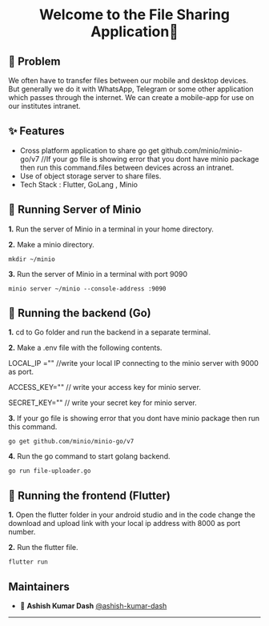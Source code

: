 <h1 align="center">Welcome to the File Sharing Application👋</h1>


## 🤔 Problem
We often have to transfer files between our mobile and desktop devices. But generally we do it with WhatsApp, Telegram or some other application which passes through the internet. We can create a mobile-app for use on our institutes intranet.

## ✨ Features
- Cross platform application to share go get github.com/minio/minio-go/v7 //If your go file is showing error that you dont have minio package then run this command.files between devices across an intranet. 
- Use of object storage server to share files.
- Tech Stack : Flutter, GoLang , Minio

## 📄 Running Server of Minio

**1.** Run the server of Minio in a terminal in your home directory.

**2.** Make a minio directory.
```
mkdir ~/minio
```

**3.** Run the server of Minio in a terminal with port 9090
```
minio server ~/minio --console-address :9090
```
## 📄 Running the backend (Go)


**1.** cd to Go folder and run the backend in a separate terminal.


**2.** Make a .env file with the following contents.

LOCAL_IP ="" //write your local IP connecting to the minio server with 9000 as port.
 
ACCESS_KEY="" // write your access key for minio server.

SECRET_KEY="" // write your secret key for minio server.


**3.** If your go file is showing error that you dont have minio package then run this command.
```
go get github.com/minio/minio-go/v7 
```

**4.** Run the go command to start golang backend.
```
go run file-uploader.go
```

## 📄 Running the frontend (Flutter)


**1.** Open the flutter folder in your android studio and in the code change the download and upload link with your local ip address with 8000 as port number.

**2.** Run the flutter file.
```
flutter run
```
## Maintainers
- 👤 **Ashish Kumar Dash** [@ashish-kumar-dash](https://github.com/ashish-kumar-dash)
---


